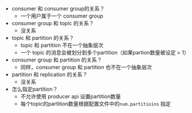 - consumer 和 consumer group的关系？
  - 一个用户属于一个 consumer group
- consumer group 和 topic 的关系？
  - 没关系
- topic 和 partition 的关系？
  - topic 和 partition 不在一个抽象层次
  - 一个 topic 的消息会被划分到多个partition（如果partion数量被设定 > 1）
- consumer group 和 partition 的关系？
  - 同样，consumer group 和 partition 也不在一个抽象层次
- partition 和 replication 的关系？
  - 没关系
- 怎么指定partition？
  - 不允许使用 producer api 设置partition数量
  - 每个topic的partition数量根据配置文件中的`num.partitioins` 指定


